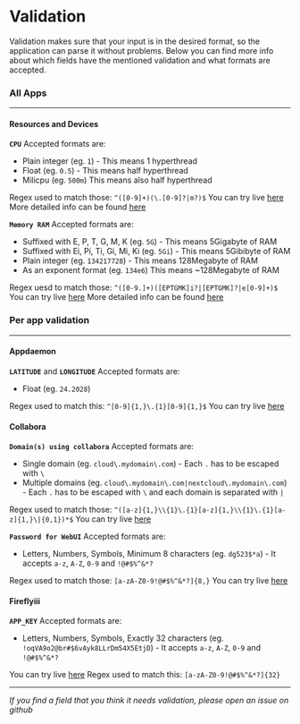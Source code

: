 # Validation

Validation makes sure that your input is in the desired format, so the application can parse it without problems.
Below you can find more info about which fields have the mentioned validation and what formats are accepted.

### All Apps
---

#### Resources and Devices

__`CPU`__
Accepted formats are:

- Plain integer (eg. `1`) - This means 1 hyperthread
- Float (eg. `0.5`) - This means half hyperthread
- Milicpu (eg. `500m`) This means also half hyperthread

Regex used to match those: `^([0-9]+)(\.[0-9]?|m?)$`
You can try live [here](https://regex101.com/r/pFoJTx/1)
More detailed info can be found [here](https://kubernetes.io/docs/concepts/configuration/manage-resources-containers/#meaning-of-cpu)

__`Memory RAM`__
Accepted formats are:

- Suffixed with E, P, T, G, M, K (eg. `5G`) - This means 5Gigabyte of RAM
- Suffixed with Ei, Pi, Ti, Gi, Mi, Ki (eg. `5Gi`) - This means 5Gibibyte of RAM
- Plain integer (eg. `134217728`) - This means 128Megabyte of RAM
- As an exponent format (eg. `134e6`) This means ~128Megabyte of RAM

Regex uesd to match those: `^([0-9.]+)([EPTGMK]i?|[EPTGMK]?|e[0-9]+)$`
You can try live [here](https://regex101.com/r/TUkZhN/1)
More detailed info can be found [here](https://kubernetes.io/docs/concepts/configuration/manage-resources-containers/#meaning-of-memory)


### Per app validation

---

#### Appdaemon

__`LATITUDE`__ and __`LONGITUDE`__
Accepted formats are:

- Float (eg. `24.2028`)

Regex used to match this: `^[0-9]{1,}\.{1}[0-9]{1,}$`
You can try live [here](https://regex101.com/r/xsLGWN/1)


#### Collabora

__`Domain(s) using collabora`__
Accepted formats are:

- Single domain (eg. `cloud\.mydomain\.com`) - Each `.` has to be escaped with `\`
- Multiple domains (eg. `cloud\.mydomain\.com|nextcloud\.mydomain\.com`) - Each `.` has to be escaped with `\` and each domain is separated with `|`

Regex used to match those: `^([a-z]{1,}\\{1}\.{1}[a-z]{1,}\\{1}\.{1}[a-z]{1,}\|{0,1})*$`
You can try live [here](https://regex101.com/r/LK02xa/1)

__`Password for WebUI`__
Accepted formats are:

- Letters, Numbers, Symbols, Minimum 8 characters (eg. `dg523$*a`) - It accepts `a-z`, `A-Z`, `0-9` and `!@#$%^&*?`

Regex used to match those: `[a-zA-Z0-9!@#$%^&*?]{8,}`
You can try live [here](https://regex101.com/r/ef3V88/1)


#### Fireflyiii

__`APP_KEY`__
Accepted formats are:

- Letters, Numbers, Symbols, Exactly 32 characters (eg. `!oqVA9o2@br#$6vAyk8LLrDm54X5EtjD`) - It accepts `a-z`, `A-Z`, `0-9` and `!@#$%^&*?`

You can try live [here](https://regex101.com/r/OR879w/1)
Regex used to match this: `[a-zA-Z0-9!@#$%^&*?]{32}`

---

_If you find a field that you think it needs validation, please open an issue on github_
